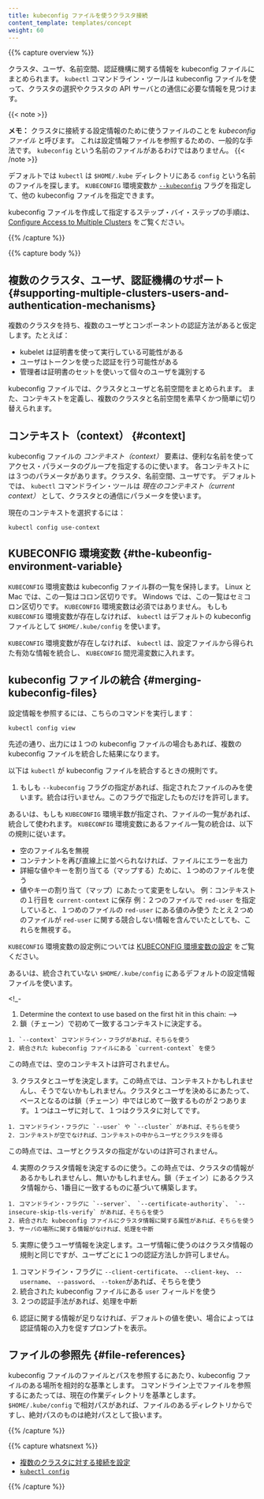 ```yaml
---
title: kubeconfig ファイルを使うクラスタ接続
content_template: templates/concept
weight: 60
---
```


{{% capture overview %}}
<!--
Use kubeconfig files to organize information about clusters, users, namespaces, and
authentication mechanisms. The `kubectl` command-line tool uses kubeconfig files to
find the information it needs to choose a cluster and communicate with the API server
of a cluster.
-->
クラスタ、ユーザ、名前空間、認証機構に関する情報を kubeconfig ファイルにまとめられます。
`kubectl` コマンドライン・ツールは kubeconfig ファイルを使って、クラスタの選択やクラスタの API サーバとの通信に必要な情報を見つけます。

{{< note >}}
<!--
**Note:** A file that is used to configure access to clusters is called
a *kubeconfig file*. This is a generic way of referring to configuration files.
It does not mean that there is a file named `kubeconfig`.
-->
**メモ：** クラスタに接続する設定情報のために使うファイルのことを *kubeconfig ファイル*  と呼びます。
これは設定情報ファイルを参照するための、一般的な手法です。
`kubeconfig` という名前のファイルがあるわけではありません。
{{< /note >}}

<!--
By default, `kubectl` looks for a file named `config` in the `$HOME/.kube` directory.
You can specify other kubeconfig files by setting the `KUBECONFIG` environment
variable or by setting the
[`--kubeconfig`](/docs/reference/generated/kubectl/kubectl/) flag.
-->
デフォルトでは `kubectl` は `$HOME/.kube` ディレクトリにある `config` という名前のファイルを探します。
`KUBECONFIG` 環境変数か [`--kubeconfig`](/jp/docs/reference/generated/kubectl/kubectl/) フラグを指定して、他の kubeconfig ファイルを指定できます。

<!--
For step-by-step instructions on creating and specifying kubeconfig files, see
[Configure Access to Multiple Clusters](/docs/tasks/access-application-cluster/configure-access-multiple-clusters).
-->
kubeconfig ファイルを作成して指定するステップ・バイ・ステップの手順は、[Configure Access to Multiple Clusters](/jp/docs/tasks/access-application-cluster/configure-access-multiple-clusters) をご覧ください。

{{% /capture %}}


{{% capture body %}}

<!--
## Supporting multiple clusters, users, and authentication mechanisms
-->
## 複数のクラスタ、ユーザ、認証機構のサポート {#supporting-multiple-clusters-users-and-authentication-mechanisms}

<!--
Suppose you have several clusters, and your users and components authenticate
in a variety of ways. For example:
-->
複数のクラスタを持ち、複数のユーザとコンポーネントの認証方法があると仮定します。たとえば：

<!--
- A running kubelet might authenticate using certificates.
- A user might authenticate using tokens.
- Administrators might have sets of certificates that they provide to individual users.
-->
- kubelet は証明書を使って実行している可能性がある
- ユーザはトークンを使った認証を行う可能性がある
- 管理者は証明書のセットを使いって個々のユーザを識別する

<!--
With kubeconfig files, you can organize your clusters, users, and namespaces.
You can also define contexts to quickly and easily switch between
clusters and namespaces.
-->
kubeconfig ファイルでは、クラスタとユーザと名前空間をまとめられます。
また、コンテキストを定義し、複数のクラスタと名前空間を素早くかつ簡単に切り替えられます。

<!--
## Context
-->
## コンテキスト（context） {#context]

<!--
A *context* element in a kubeconfig file is used to group access parameters
under a convenient name. Each context has three parameters: cluster, namespace, and user.
By default, the `kubectl` command-line tool uses parameters from
the *current context* to communicate with the cluster. 
-->
kubeconfig ファイルの *コンテキスト（context）* 要素は、便利な名前を使ってアクセス・パラメータのグループを指定するのに使います。
各コンテキストには３つのパラメータがあります。クラスタ、名前空間、ユーザです。
デフォルトでは、 `kubectl` コマンドライン・ツールは *現在のコンテキスト（current context）* として、クラスタとの通信にパラメータを使います。

<!--
To choose the current context:
-->
現在のコンテキストを選択するには：
```
kubectl config use-context
```

<!--
## The KUBECONFIG environment variable
-->
## KUBECONFIG 環境変数 {#the-kubeonfig-environment-variable}

<!--
The `KUBECONFIG` environment variable holds a list of kubeconfig files.
For Linux and Mac, the list is colon-delimited. For Windows, the list
is semicolon-delimited. The `KUBECONFIG` environment variable is not
required. If the `KUBECONFIG` environment variable doesn't exist,
`kubectl` uses the default kubeconfig file, `$HOME/.kube/config`.
-->
`KUBECONFIG` 環境変数は kubeconfig ファイル群の一覧を保持します。
Linux と Mac では、この一覧はコロン区切りです。
Windows では、この一覧はセミコロン区切りです。
`KUBECONFIG` 環境変数は必須ではありません。
もしも `KUBECONFIG` 環境変数が存在しなければ、 `kubectl` はデフォルトの kubeconfig ファイルとして `$HOME/.kube/config` を使います。

<!--
If the `KUBECONFIG` environment variable does exist, `kubectl` uses
an effective configuration that is the result of merging the files
listed in the `KUBECONFIG` environment variable.
-->
`KUBECONFIG` 環境変数が存在しなければ、 `kubectl` は、設定ファイルから得られた有効な情報を統合し、 `KUBECONFIG` 間児湯変数に入れます。


<!--
## Merging kubeconfig files
-->
## kubeconfig ファイルの統合 {#merging-kubeconfig-files}

<!--
To see your configuration, enter this command:
-->
設定情報を参照するには、こちらのコマンドを実行します：

```shell
kubectl config view
```

<!--
As described previously, the output might be from a single kubeconfig file,
or it might be the result of merging several kubeconfig files.
-->
先述の通り、出力には１つの kubeconfig ファイルの場合もあれば、複数の kubeconfig ファイルを統合した結果になります。

<!--
Here are the rules that `kubectl` uses when it merges kubeconfig files:
-->
以下は `kubectl` が kubeconfig ファイルを統合するときの規則です。

<!--
1. If the `--kubeconfig` flag is set, use only the specified file. Do not merge.
   Only one instance of this flag is allowed.
-->
1. もしも `--kubeconfig` フラグの指定があれば、指定されたファイルのみを使います。統合は行いません。このフラグで指定したものだけを許可します。
<!--
   Otherwise, if the `KUBECONFIG` environment variable is set, use it as a
   list of files that should be merged.
   Merge the files listed in the `KUBECONFIG` environment variable
   according to these rules:
-->
あるいは、もしも `KUBECONFIG` 環境半数が指定され、ファイルの一覧があれば、統合して使われます。
`KUBECONFIG` 環境変数にあるファイル一覧の統合は、以下の規則に従います。

<!--
   * Ignore empty filenames.
   * Produce errors for files with content that cannot be deserialized.
   * The first file to set a particular value or map key wins.
   * Never change the value or map key.
     Example: Preserve the context of the first file to set `current-context`.
     Example: If two files specify a `red-user`, use only values from the first file's `red-user`.
     Even if the second file has non-conflicting entries under `red-user`, discard them.
-->
  * 空のファイル名を無視
  * コンテナントを再び直線上に並べられなければ、ファイルにエラーを出力
  * 詳細な値やキーを割り当てる（マップする）ために、１つめのファイルを使う
  * 値やキーの割り当て（マップ）にあたって変更をしない。
  例：コンテキストの１行目を `current-context` に保存
  例：２つのファイルで `red-user` を指定していると、１つめのファイルの `red-user` にある値のみ使う
  たとえ２つめのファイルが `red-user` に関する競合しない情報を含んでいたとしても、これらを無視する。

<!--
   For an example of setting the `KUBECONFIG` environment variable, see
   [Setting the KUBECONFIG environment variable](/docs/tasks/access-application-cluster/configure-access-multiple-clusters/#set-the-kubeconfig-environment-variable).
-->
`KUBECONFIG` 環境変数の設定例については [KUBECONFIG 環境変数の設定](/jp/docs/tasks/access-application-cluster/configure-access-multiple-clusters/#set-the-kubeconfig-environment-variable) をご覧ください。

<!--
   Otherwise, use the default kubeconfig file, `$HOME/.kube/config`, with no merging.
-->
あるいは、統合されていない `$HOME/.kube/config` にあるデフォルトの設定情報ファイルを使います。

<!_-
1. Determine the context to use based on the first hit in this chain:
-->
2. 鎖（チェーン）で初めて一致するコンテキストに決定する。
<!--
    1. Use the `--context` command-line flag if it exits.
    1. Use the `current-context` from the merged kubeconfig files.
-->
    1. `--context` コマンドライン・フラグがあれば、そちらを使う
    2. 統合された kubeconfig ファイルにある `current-context` を使う
<!--
   An empty context is allowed at this point.
-->
この時点では、空のコンテキストは許可されません。

<!--
1. Determine the cluster and user. At this point, there might or might not be a context.
   Determine the cluster and user based on the first hit in this chain,
   which is run twice: once for user and once for cluster:
-->
3. クラスタとユーザを決定します。この時点では、コンテキストかもしれませんし、そうでないかもしれません。クラスタとユーザを決めるにあたって、ベースとなるのは鎖（チェーン）中ではじめて一致するものが２つあります。１つはユーザに対して、１つはクラスタに対してです。
<!--
   1. Use a command-line flag if it exists: `--user` or `--cluster`.
   1. If the context is non-empty, take the user or cluster from the context.
-->
    1. コマンドライン・フラグに `--user` や `--cluster` があれば、そちらを使う
    2. コンテキストが空でなければ、コンテキストの中からユーザとクラスタを得る
<!--
   The user and cluster can be empty at this point.
-->
この時点では、ユーザとクラスタの指定がないのは許可されません。

<!--
1. Determine the actual cluster information to use. At this point, there might or
   might not be cluster information.
   Build each piece of the cluster information based on this chain; the first hit wins:
-->
4. 実際のクラスタ情報を決定するのに使う。この時点では、クラスタの情報があるかもしれませんし、無いかもしれません。鎖（チェイン）にあるクラスタ情報から、1番目に一致するものに基づいて構築します。
<!--
   1. Use command line flags if they exist: `--server`, `--certificate-authority`, `--insecure-skip-tls-verify`.
   1. If any cluster information attributes exist from the merged kubeconfig files, use them.
   1. If there is no server location, fail.
-->
    1. コマンドライン・フラグに `--server`、 `--certificate-authority`、 `--insecure-skip-tls-verify` があれば、そちらを使う
    2. 統合された kubeconfig ファイルにクラスタ情報に関する属性があれば、そちらを使う
    3. サーバの場所に関する情報がなければ、処理を中断

<!--
1. Determine the actual user information to use. Build user information using the same
   rules as cluster information, except allow only one authentication
   technique per user:
-->
5. 実際に使うユーザ情報を決定します。ユーザ情報に使うのはクラスタ情報の規則と同じですが、ユーザごとに１つの認証方法しか許可しません。
<!--
   1. Use command line flags if they exist: `--client-certificate`, `--client-key`, `--username`, `--password`, `--token`.
   1. Use the `user` fields from the merged kubeconfig files.
   1. If there are two conflicting techniques, fail.
-->
   1. コマンドライン・フラグに  `--client-certificate`、 `--client-key`、 `--username`、 `--password`、 `--token`があれば、そちらを使う
   2. 統合された kubeconfig ファイルにある `user` フィールドを使う
   3. ２つの認証手法があれば、処理を中断

<!--
1. For any information still missing, use default values and potentially
   prompt for authentication information.
-->
6. 認証に関する情報が足りなければ、デフォルトの値を使い、場合によっては認証情報の入力を促すプロンプトを表示。

<!--
## File references
-->
## ファイルの参照先 {#file-references}

<!--
File and path references in a kubeconfig file are relative to the location of the kubeconfig file.
File references on the command line are relative to the current working directory.
In `$HOME/.kube/config`, relative paths are stored relatively, and absolute paths
are stored absolutely.
-->
kubeconfig ファイルのファイルとパスを参照するにあたり、kubeconfig ファイルのある場所を相対的な基準とします。
コマンドライン上でファイルを参照するにあたっては、現在の作業ディレクトリを基準とします。
`$HOME/.kube/config` で相対パスがあれば、ファイルのあるディレクトリからですし、絶対パスのものは絶対パスとして扱います。

{{% /capture %}}


{{% capture whatsnext %}}

<!--
* [Configure Access to Multiple Clusters](/docs/tasks/access-application-cluster/configure-access-multiple-clusters/)
* [`kubectl config`](/docs/reference/generated/kubectl/kubectl-commands#config)
-->
* [複数のクラスタに対する接続を設定](/jp/docs/tasks/access-application-cluster/configure-access-multiple-clusters/)
* [`kubectl config`](/jp/docs/reference/generated/kubectl/kubectl-commands#config)

{{% /capture %}}


